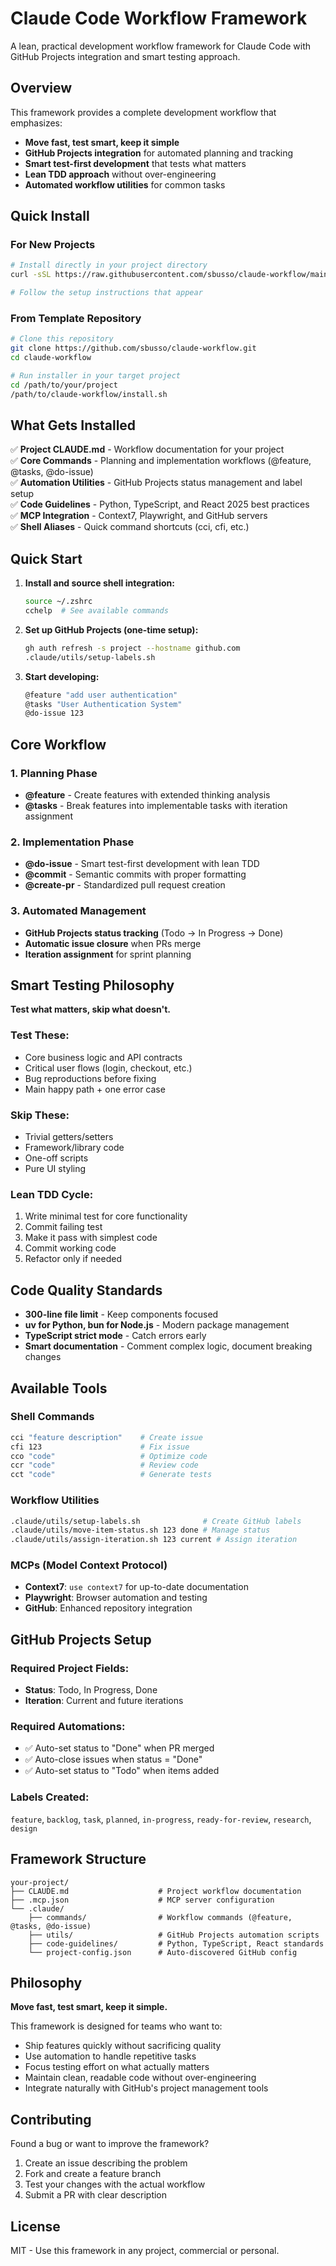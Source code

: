# Claude Code Workflow Framework

A lean, practical development workflow framework for Claude Code with GitHub Projects integration and smart testing approach.

## Overview

This framework provides a complete development workflow that emphasizes:
- **Move fast, test smart, keep it simple**
- **GitHub Projects integration** for automated planning and tracking
- **Smart test-first development** that tests what matters
- **Lean TDD approach** without over-engineering
- **Automated workflow utilities** for common tasks

## Quick Install

### For New Projects

```bash
# Install directly in your project directory
curl -sSL https://raw.githubusercontent.com/sbusso/claude-workflow/main/install.sh | bash

# Follow the setup instructions that appear
```

### From Template Repository

```bash
# Clone this repository
git clone https://github.com/sbusso/claude-workflow.git
cd claude-workflow

# Run installer in your target project
cd /path/to/your/project
/path/to/claude-workflow/install.sh
```

## What Gets Installed

✅ **Project CLAUDE.md** - Workflow documentation for your project  
✅ **Core Commands** - Planning and implementation workflows (@feature, @tasks, @do-issue)  
✅ **Automation Utilities** - GitHub Projects status management and label setup  
✅ **Code Guidelines** - Python, TypeScript, and React 2025 best practices  
✅ **MCP Integration** - Context7, Playwright, and GitHub servers  
✅ **Shell Aliases** - Quick command shortcuts (cci, cfi, etc.)

## Quick Start

1. **Install and source shell integration:**
   ```bash
   source ~/.zshrc
   cchelp  # See available commands
   ```

2. **Set up GitHub Projects (one-time setup):**
   ```bash
   gh auth refresh -s project --hostname github.com
   .claude/utils/setup-labels.sh
   ```

3. **Start developing:**
   ```bash
   @feature "add user authentication"
   @tasks "User Authentication System"  
   @do-issue 123
   ```

## Core Workflow

### 1. Planning Phase
- **@feature** - Create features with extended thinking analysis
- **@tasks** - Break features into implementable tasks with iteration assignment

### 2. Implementation Phase  
- **@do-issue** - Smart test-first development with lean TDD
- **@commit** - Semantic commits with proper formatting
- **@create-pr** - Standardized pull request creation

### 3. Automated Management
- **GitHub Projects status tracking** (Todo → In Progress → Done)
- **Automatic issue closure** when PRs merge
- **Iteration assignment** for sprint planning

## Smart Testing Philosophy

**Test what matters, skip what doesn't.**

### Test These:
- Core business logic and API contracts
- Critical user flows (login, checkout, etc.)
- Bug reproductions before fixing
- Main happy path + one error case

### Skip These:
- Trivial getters/setters
- Framework/library code
- One-off scripts  
- Pure UI styling

### Lean TDD Cycle:
1. Write minimal test for core functionality
2. Commit failing test
3. Make it pass with simplest code
4. Commit working code
5. Refactor only if needed

## Code Quality Standards

- **300-line file limit** - Keep components focused
- **uv for Python, bun for Node.js** - Modern package management
- **TypeScript strict mode** - Catch errors early
- **Smart documentation** - Comment complex logic, document breaking changes

## Available Tools

### Shell Commands
```bash
cci "feature description"    # Create issue  
cfi 123                      # Fix issue
cco "code"                   # Optimize code
ccr "code"                   # Review code
cct "code"                   # Generate tests
```

### Workflow Utilities
```bash
.claude/utils/setup-labels.sh              # Create GitHub labels
.claude/utils/move-item-status.sh 123 done # Manage status
.claude/utils/assign-iteration.sh 123 current # Assign iteration
```

### MCPs (Model Context Protocol)
- **Context7**: `use context7` for up-to-date documentation
- **Playwright**: Browser automation and testing
- **GitHub**: Enhanced repository integration

## GitHub Projects Setup

### Required Project Fields:
- **Status**: Todo, In Progress, Done
- **Iteration**: Current and future iterations

### Required Automations:
- ✅ Auto-set status to "Done" when PR merged
- ✅ Auto-close issues when status = "Done"  
- ✅ Auto-set status to "Todo" when items added

### Labels Created:
`feature`, `backlog`, `task`, `planned`, `in-progress`, `ready-for-review`, `research`, `design`

## Framework Structure

```
your-project/
├── CLAUDE.md                    # Project workflow documentation
├── .mcp.json                    # MCP server configuration
└── .claude/
    ├── commands/                # Workflow commands (@feature, @tasks, @do-issue)
    ├── utils/                   # GitHub Projects automation scripts
    ├── code-guidelines/         # Python, TypeScript, React standards
    └── project-config.json      # Auto-discovered GitHub config
```

## Philosophy

**Move fast, test smart, keep it simple.**

This framework is designed for teams who want to:
- Ship features quickly without sacrificing quality
- Use automation to handle repetitive tasks
- Focus testing effort on what actually matters
- Maintain clean, readable code without over-engineering
- Integrate naturally with GitHub's project management tools

## Contributing

Found a bug or want to improve the framework? 

1. Create an issue describing the problem
2. Fork and create a feature branch
3. Test your changes with the actual workflow
4. Submit a PR with clear description

## License

MIT - Use this framework in any project, commercial or personal.